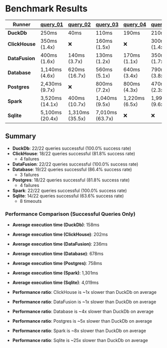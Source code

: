 # Benchmark Results

| Runner | [query_01](Queries/query_01.sql) | [query_02](Queries/query_02.sql) | [query_03](Queries/query_03.sql) | [query_04](Queries/query_04.sql) | [query_05](Queries/query_05.sql) | [query_06](Queries/query_06.sql) | [query_07](Queries/query_07.sql) | [query_08](Queries/query_08.sql) | [query_09](Queries/query_09.sql) | [query_10](Queries/query_10.sql) | [query_11](Queries/query_11.sql) | [query_12](Queries/query_12.sql) | [query_13](Queries/query_13.sql) | [query_14](Queries/query_14.sql) | [query_15](Queries/query_15.sql) | [query_16](Queries/query_16.sql) | [query_17](Queries/query_17.sql) | [query_18](Queries/query_18.sql) | [query_19](Queries/query_19.sql) | [query_20](Queries/query_20.sql) | [query_21](Queries/query_21.sql) | [query_22](Queries/query_22.sql) |
|--------|------------|------------|------------|------------|------------|------------|------------|------------|------------|------------|------------|------------|------------|------------|------------|------------|------------|------------|------------|------------|------------|------------|
| **DuckDb** | 250ms | 40ms | 110ms | 190ms | 210ms | 20ms | 90ms | 280ms | 340ms | 160ms | 40ms | 60ms | 180ms | 10ms | 10ms | 30ms | 240ms | 350ms | 250ms | 50ms | 570ms | 30ms |
| **ClickHouse** | 350ms (1.4x) | ❌ | 160ms (1.5x) | ❌ | 300ms (1.4x) | 40ms (1.8x) | 110ms (1.3x) | 360ms (1.3x) | 450ms (1.3x) | 260ms (1.6x) | 50ms (1.4x) | 100ms (1.7x) | 160ms (1.2x) | 20ms (1.6x) | 30ms (3.0x) | 30ms (1.1x) | 330ms (1.4x) | 310ms (1.1x) | 530ms (2.1x) | 60ms (1.2x) | ❌ | ❌ |
| **DataFusion** | 400ms (1.6x) | 140ms (3.7x) | 130ms (1.2x) | 170ms (1.1x) | 350ms (1.7x) | 60ms (3.0x) | 340ms (3.9x) | 300ms (1.1x) | 380ms (1.1x) | 240ms (1.5x) | 120ms (3.4x) | 110ms (1.8x) | 210ms (1.1x) | 70ms (5.1x) | 70ms (6.6x) | 100ms (3.5x) | 380ms (1.6x) | 740ms (2.1x) | 240ms (1.0x) | 40ms (1.1x) | 520ms (1.1x) | 90ms (3.1x) |
| **Database** | 1,140ms (4.6x) | 620ms (16.7x) | 560ms (5.1x) | 640ms (3.4x) | 790ms (3.8x) | 80ms (4.4x) | 250ms (2.9x) | 720ms (2.6x) | 1,900ms (5.6x) | 460ms (2.9x) | 70ms (1.9x) | 360ms (6.2x) | 1,500ms (8.1x) | 100ms (7.9x) | 160ms (16.1x) | 210ms (7.3x) | 660ms (2.8x) | 2,090ms (6.0x) | 550ms (2.2x) | ❌ | ❌ | ❌ |
| **Postgres** | 2,430ms (9.7x) | ❌ | 800ms (7.2x) | 800ms (4.3x) | 470ms (2.3x) | 400ms (21.3x) | 540ms (6.3x) | 440ms (1.6x) | 1,140ms (3.4x) | 650ms (4.1x) | 100ms (2.7x) | 650ms (11.2x) | 530ms (2.9x) | 400ms (30.8x) | 390ms (39.4x) | 180ms (6.0x) | ❌ | 2,960ms (8.5x) | 570ms (2.3x) | ❌ | ❌ | 190ms (6.4x) |
| **Spark** | 3,520ms (14.1x) | 400ms (10.7x) | 1,040ms (9.5x) | 1,220ms (6.5x) | 1,990ms (9.6x) | 130ms (6.7x) | 1,410ms (16.4x) | 800ms (2.8x) | 1,590ms (4.7x) | 1,440ms (9.1x) | 350ms (9.4x) | 550ms (9.5x) | 1,340ms (7.2x) | 180ms (14.2x) | 330ms (33.0x) | 480ms (16.6x) | 1,670ms (7.0x) | 4,070ms (11.8x) | 550ms (2.2x) | 390ms (7.8x) | 4,820ms (8.5x) | 350ms (11.5x) |
| **Sqlite** | 5,100ms (20.4x) | 1,310ms (35.5x) | 7,010ms (63.7x) | ❌ | ❌ | 740ms (38.8x) | 2,990ms (34.8x) | 15,240ms (54.0x) | 15,550ms (45.6x) | 940ms (5.9x) | 1,120ms (30.2x) | 730ms (12.6x) | 4,540ms (24.6x) | 400ms (30.9x) | 380ms (37.7x) | 230ms (8.1x) | ❌ | ❌ | ❌ | ❌ | ❌ | ❌ |

## Summary

- **DuckDb**: 22/22 queries successful (100.0% success rate)
- **ClickHouse**: 18/22 queries successful (81.8% success rate)
  - 4 failures
- **DataFusion**: 22/22 queries successful (100.0% success rate)
- **Database**: 19/22 queries successful (86.4% success rate)
  - 3 failures
- **Postgres**: 18/22 queries successful (81.8% success rate)
  - 4 failures
- **Spark**: 22/22 queries successful (100.0% success rate)
- **Sqlite**: 14/22 queries successful (63.6% success rate)
  - 8 timeouts

### Performance Comparison (Successful Queries Only)
- **Average execution time (DuckDb)**: 158ms
- **Average execution time (ClickHouse)**: 202ms
- **Average execution time (DataFusion)**: 236ms
- **Average execution time (Database)**: 678ms
- **Average execution time (Postgres)**: 758ms
- **Average execution time (Spark)**: 1,301ms
- **Average execution time (Sqlite)**: 4,019ms

- **Performance ratio**: ClickHouse is ~1x slower than DuckDb on average
- **Performance ratio**: DataFusion is ~1x slower than DuckDb on average
- **Performance ratio**: Database is ~4x slower than DuckDb on average
- **Performance ratio**: Postgres is ~5x slower than DuckDb on average
- **Performance ratio**: Spark is ~8x slower than DuckDb on average
- **Performance ratio**: Sqlite is ~25x slower than DuckDb on average
